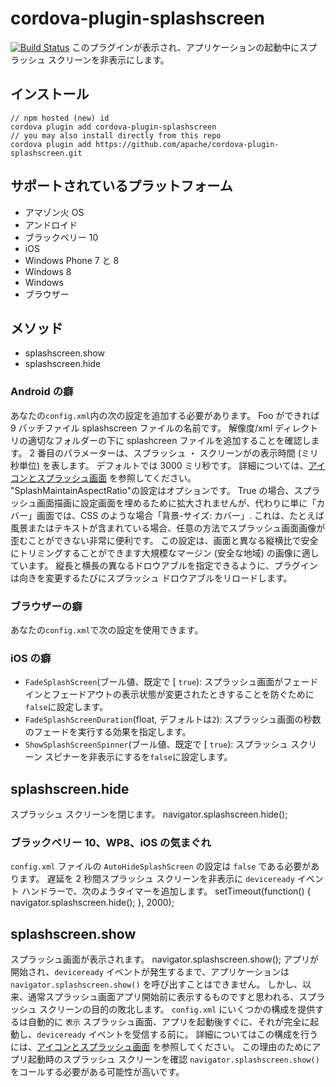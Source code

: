 <!--
# license: Licensed to the Apache Software Foundation (ASF) under one
#         or more contributor license agreements.  See the NOTICE file
#         distributed with this work for additional information
#         regarding copyright ownership.  The ASF licenses this file
#         to you under the Apache License, Version 2.0 (the
#         "License"); you may not use this file except in compliance
#         with the License.  You may obtain a copy of the License at
#
#           http://www.apache.org/licenses/LICENSE-2.0
#
#         Unless required by applicable law or agreed to in writing,
#         software distributed under the License is distributed on an
#         "AS IS" BASIS, WITHOUT WARRANTIES OR CONDITIONS OF ANY
#         KIND, either express or implied.  See the License for the
#         specific language governing permissions and limitations
#         under the License.
-->
# cordova-plugin-splashscreen
[![Build Status](https://travis-ci.org/apache/cordova-plugin-splashscreen.svg)](https://travis-ci.org/apache/cordova-plugin-splashscreen)
このプラグインが表示され、アプリケーションの起動中にスプラッシュ スクリーンを非表示にします。
## インストール
    // npm hosted (new) id
    cordova plugin add cordova-plugin-splashscreen
    // you may also install directly from this repo
    cordova plugin add https://github.com/apache/cordova-plugin-splashscreen.git
## サポートされているプラットフォーム
  * アマゾン火 OS
  * アンドロイド
  * ブラックベリー 10
  * iOS
  * Windows Phone 7 と 8
  * Windows 8
  * Windows
  * ブラウザー
## メソッド
  * splashscreen.show
  * splashscreen.hide
### Android の癖
あなたの`config.xml`内の次の設定を追加する必要があります。
    <preference name="SplashScreen" value="foo" />
    <preference name="SplashScreenDelay" value="10000" />
    <preference name="SplashMaintainAspectRatio" value="true|false" />
Foo ができれば 9 パッチファイル splashscreen ファイルの名前です。 解像度/xml ディレクトリの適切なフォルダーの下に splashcreen ファイルを追加することを確認します。 2 番目のパラメーターは、スプラッシュ ・ スクリーンがの表示時間 (ミリ秒単位) を表します。 デフォルトでは 3000 ミリ秒です。 詳細については、[アイコンとスプラッシュ画面](http://cordova.apache.org/docs/en/edge/config_ref_images.md.html) を参照してください。
"SplashMaintainAspectRatio"の設定はオプションです。 True の場合、スプラッシュ画面描画に設定画面を埋めるために拡大されませんが、代わりに単に「カバー」画面では、CSS のような場合「背景-サイズ: カバー」. これは、たとえば風景またはテキストが含まれている場合、任意の方法でスプラッシュ画面画像が歪むことができない非常に便利です。 この設定は、画面と異なる縦横比で安全にトリミングすることができます大規模なマージン (安全な地域) の画像に適しています。
縦長と横長の異なるドロウアブルを指定できるように、プラグインは向きを変更するたびにスプラッシュ ドロウアブルをリロードします。
### ブラウザーの癖
あなたの`config.xml`で次の設定を使用できます。
    <platform name="browser">
        <preference name="SplashScreen" value="images/browser/splashscreen.jpg" /> <!-- defaults to "img/logo.png" -->
        <preference name="SplashScreenDelay" value="10000" /> <!-- defaults to "3000" -->
        <preference name="SplashScreenBackgroundColor" value="green" /> <!-- defaults to "#464646" -->
        <preference name="ShowSplashScreen" value="false" /> <!-- defaults to "true" -->
        <preference name="SplashScreenWidth" value="600" /> <!-- defaults to "170" -->
        <preference name="SplashScreenHeight" value="300" /> <!-- defaults to "200" -->
    </platform>
### iOS の癖
  * `FadeSplashScreen`(ブール値、既定で [ `true`): スプラッシュ画面がフェードインとフェードアウトの表示状態が変更されたときすることを防ぐために`false`に設定します。
        <preference name="FadeSplashScreen" value="false"/>
  * `FadeSplashScreenDuration`(float, デフォルトは`2`): スプラッシュ画面の秒数のフェードを実行する効果を指定します。
        <preference name="FadeSplashScreenDuration" value="4"/>
  * `ShowSplashScreenSpinner`(ブール値、既定で [ `true`): スプラッシュ スクリーン スピナーを非表示にするを`false`に設定します。
        <preference name="ShowSplashScreenSpinner" value="false"/>
## splashscreen.hide
スプラッシュ スクリーンを閉じます。
    navigator.splashscreen.hide();
### ブラックベリー 10、WP8、iOS の気まぐれ
`config.xml` ファイルの `AutoHideSplashScreen` の設定は `false` である必要があります。 遅延を 2 秒間スプラッシュ スクリーンを非表示に `deviceready` イベント ハンドラーで、次のようタイマーを追加します。
        setTimeout(function() {
            navigator.splashscreen.hide();
        }, 2000);
## splashscreen.show
スプラッシュ画面が表示されます。
    navigator.splashscreen.show();
アプリが開始され、`deviceready` イベントが発生するまで、アプリケーションは `navigator.splashscreen.show()` を呼び出すことはできません。 しかし、以来、通常スプラッシュ画面アプリ開始前に表示するものですと思われる、スプラッシュ スクリーンの目的の敗北します。 `config.xml` にいくつかの構成を提供するは自動的に `表示` スプラッシュ画面、アプリを起動後すぐに、それが完全に起動し、`deviceready` イベントを受信する前に。 詳細についてはこの構成を行うには、[アイコンとスプラッシュ画面](http://cordova.apache.org/docs/en/edge/config_ref_images.md.html) を参照してください。 この理由のためにアプリ起動時のスプラッシュ スクリーンを確認 `navigator.splashscreen.show()` をコールする必要がある可能性が高いです。